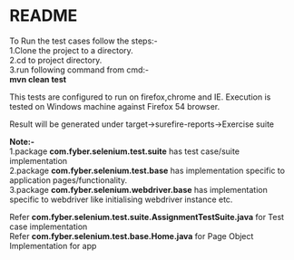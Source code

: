 # README

To Run the test cases follow the steps:-  
1.Clone the project to a directory.  
2.cd to project directory.  
3.run following command from cmd:-  
 **mvn clean test**  
 
This tests are configured to run on firefox,chrome and IE. Execution is tested on Windows machine against Firefox 54 browser.
  
  
Result will be generated under target->surefire-reports->Exercise suite   

**Note:-**  
1.package **com.fyber.selenium.test.suite** has test case/suite implementation  
2.package **com.fyber.selenium.test.base** has implementation specific to application pages/functionality.  
3.package **com.fyber.selenium.webdriver.base** has implementation specific to webdriver like initialising webdriver instance etc.  

Refer **com.fyber.selenium.test.suite.AssignmentTestSuite.java** for Test case implementation  
Refer **com.fyber.selenium.test.base.Home.java** for Page Object Implementation for app  


